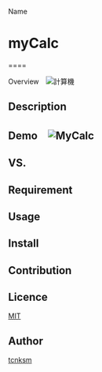 Name
# myCalc
====

Overview　![計算機](https://user-images.githubusercontent.com/66149009/86844194-a6b14a00-c0e2-11ea-81d2-320d95ebf356.png)

## Description

## Demo　![MyCalc](https://user-images.githubusercontent.com/66149009/86839399-5505c100-c0dc-11ea-86b8-9bb8f9e00508.gif)

## VS. 

## Requirement

## Usage

## Install

## Contribution

## Licence

[MIT](https://github.com/tcnksm/tool/blob/master/LICENCE)

## Author

[tcnksm](https://github.com/tcnksm)
